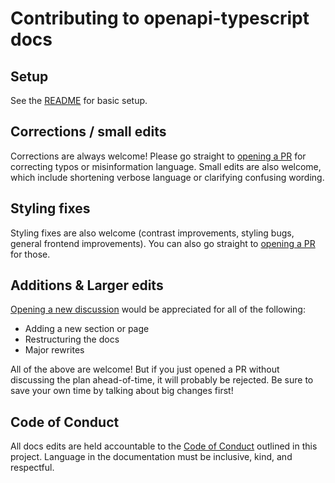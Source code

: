 # Contributing to openapi-typescript docs

## Setup

See the [README](./README.md) for basic setup.

## Corrections / small edits

Corrections are always welcome! Please go straight to [opening a PR](https://github.com/drwpow/openapi-typescript/pulls) for correcting typos or misinformation language. Small edits are also welcome, which include shortening verbose language or clarifying confusing wording.

## Styling fixes

Styling fixes are also welcome (contrast improvements, styling bugs, general frontend improvements). You can also go straight to [opening a PR](https://github.com/drwpow/openapi-typescript/pulls) for those.

## Additions & Larger edits

[Opening a new discussion](https://github.com/drwpow/openapi-typescript/discussions) would be appreciated for all of the following:

- Adding a new section or page
- Restructuring the docs
- Major rewrites

All of the above are welcome! But if you just opened a PR without discussing the plan ahead-of-time, it will probably be rejected. Be sure to save your own time by talking about big changes first!

## Code of Conduct

All docs edits are held accountable to the [Code of Conduct](../../CODE_OF_CONDUCT.md) outlined in this project. Language in the documentation must be inclusive, kind, and respectful.
